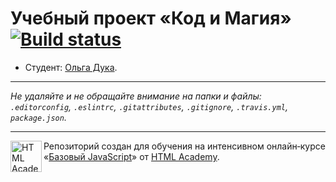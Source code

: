 # Учебный проект «Код и Магия» [![Build status][travis-image]][travis-url]

* Студент: [Ольга Дука](https://up.htmlacademy.ru/javascript/11/user/337127).

---

_Не удаляйте и не обращайте внимание на папки и файлы:_<br>
_`.editorconfig`, `.eslintrc`, `.gitattributes`, `.gitignore`, `.travis.yml`, `package.json`._

---

<a href="https://htmlacademy.ru/intensive/javascript"><img align="left" width="50" height="50" title="HTML Academy" src="https://up.htmlacademy.ru/static/img/intensive/javascript/logo-for-github.svg"></a>

Репозиторий создан для обучения на интенсивном онлайн‑курсе «[Базовый JavaScript](https://htmlacademy.ru/intensive/javascript)» от [HTML Academy](https://htmlacademy.ru).

[travis-image]: https://travis-ci.org/htmlacademy-javascript/337127-code-and-magick.svg?branch=master
[travis-url]: https://travis-ci.org/htmlacademy-javascript/337127-code-and-magick

